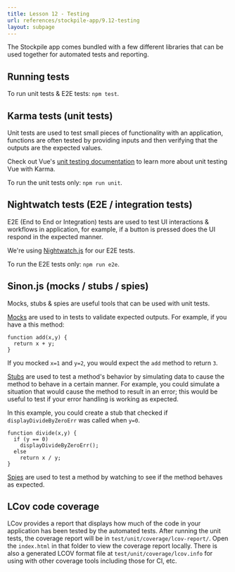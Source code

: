 ```yaml
---
title: Lesson 12 - Testing
url: references/stockpile-app/9.12-testing
layout: subpage
---
```

The Stockpile app comes bundled with a few different libraries that can be used together for automated tests and reporting.

## Running tests

To run unit tests & E2E tests: `npm test`.

## Karma tests (unit tests)

Unit tests are used to test small pieces of functionality with an application, functions are often tested by providing inputs and then verifying that the outputs are the expected values.

Check out Vue's [unit testing documentation](https://vuejs.org/v2/guide/unit-testing.html) to learn more about unit testing Vue with Karma.

To run the unit tests only: `npm run unit`.

## Nightwatch tests (E2E / integration tests)

E2E (End to End or Integration) tests are used to test UI interactions & workflows in application, for example, if a button is pressed does the UI respond in the expected manner.

We're using [Nightwatch.js](http://nightwatchjs.org/) for our E2E tests.

To run the E2E tests only: `npm run e2e`.

## Sinon.js (mocks / stubs / spies)

Mocks, stubs & spies are useful tools that can be used with unit tests.

[Mocks](http://sinonjs.org/releases/v4.1.1/mocks/) are used to in tests to validate expected outputs. For example, if you have a this method:

```
function add(x,y) {
  return x + y;
}
```

If you mocked `x=1` and `y=2`, you would expect the `add` method to return `3`.

[Stubs](http://sinonjs.org/releases/v4.1.1/stubs/) are used to test a method's behavior by simulating data to cause the method to behave in a certain manner. For example, you could simulate a situation that would cause the method to result in an error; this would be useful to test if your error handling is working as expected.

In this example, you could create a stub that checked if `displayDivideByZeroErr` was called when `y=0`.

```
function divide(x,y) {
  if (y == 0)
    displayDivideByZeroErr();
  else
    return x / y;
}
```

[Spies](http://sinonjs.org/releases/v4.1.1/spies/) are used to test a method by watching to see if the method behaves as expected.

## LCov code coverage

LCov provides a report that displays how much of the code in your application has been tested by the automated tests. After running the unit tests, the coverage report will be in `test/unit/coverage/lcov-report/`. Open the `index.html` in that folder to view the coverage report locally. There is also a generated LCOV format file at `test/unit/coverage/lcov.info` for using with other coverage tools including those for CI, etc.